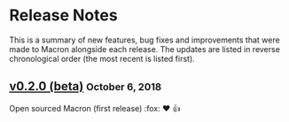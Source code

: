 # Release Notes

This is a summary of new features, bug fixes and improvements that were made to Macron alongside each release. The updates are listed in reverse chronological order (the most recent is listed first).

## <a href='/'>v0.2.0 (beta)</a> <small>October 6, 2018</small>

Open sourced Macron (first release) :fox: :heart: :thumbsup:
